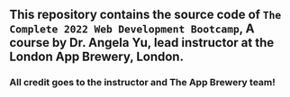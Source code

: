 ## This repository contains the source code of `The Complete 2022 Web Development Bootcamp`, A course by Dr. Angela Yu, lead instructor at the London App Brewery, London. 
### All credit goes to the instructor and The App Brewery team!

